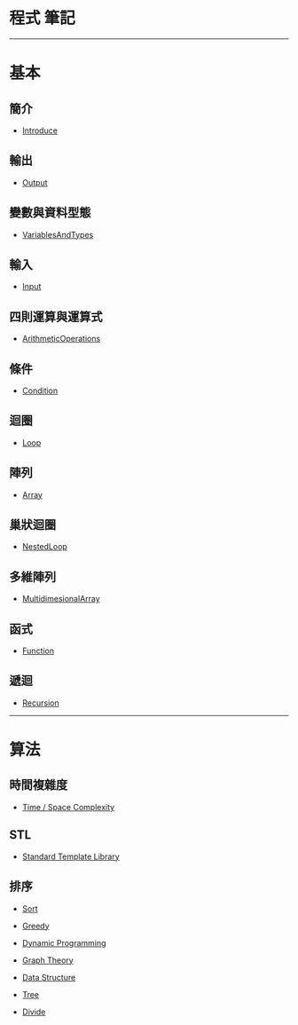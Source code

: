 # **程式 筆記**

---
# 基本  
## 簡介
* [Introduce](https://github.com/Vincenttainan/CppTeachingNote/blob/main/01_introduce.md)

## 輸出
* [Output](https://github.com/Vincenttainan/CppTeachingNote/blob/main/02_output.md)

## 變數與資料型態
* [VariablesAndTypes](https://github.com/Vincenttainan/CppTeachingNote/blob/main/03_variablesAndTypes.md)

## 輸入  
* [Input](https://github.com/Vincenttainan/CppTeachingNote/blob/main/04_input.md)  

## 四則運算與運算式
* [ArithmeticOperations](https://github.com/Vincenttainan/CppTeachingNote/blob/main/05_arithmeticOperations.md)

## 條件
* [Condition](https://github.com/Vincenttainan/CppTeachingNote/blob/main/06_condition.md)  

## 迴圈
* [Loop](https://github.com/Vincenttainan/CppTeachingNote/blob/main/07_loop.md)  

## 陣列
* [Array](https://github.com/Vincenttainan/CppTeachingNote/blob/main/08_array.md)  

## 巢狀迴圈
* [NestedLoop](https://github.com/Vincenttainan/CppTeachingNote/blob/main/09_nestedLoop.md)  

## 多維陣列
* [MultidimesionalArray](https://github.com/Vincenttainan/CppTeachingNote/blob/main/10_multidimesionalArray.md)  

## 函式
* [Function](https://github.com/Vincenttainan/CppTeachingNote/blob/main/11_function.md)  

## 遞迴
* [Recursion](https://github.com/Vincenttainan/CppTeachingNote/blob/main/12_recursion.md)  

---

# 算法  
## 時間複雜度  
* [Time / Space Complexity](https://github.com/Vincenttainan/CppTeachingNote/blob/main/13_timeAndSpaceComplexity.md)  

## STL  
* [Standard Template Library](https://github.com/Vincenttainan/CppTeachingNote/blob/main/14_standardTemplateLibrary.md)  

## 排序  
* [Sort](https://github.com/Vincenttainan/CppTeachingNote/blob/main/15_sort.md)


* [Greedy]()  
* [Dynamic Programming]()  
* [Graph Theory]()  
* [Data Structure]()  
* [Tree]()  
* [Divide]()  
